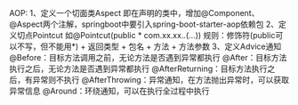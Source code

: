 AOP:
1、定义一个切面类Aspect
即在声明的类中，增加@Component、@Aspect两个注解，springboot中要引入spring-boot-starter-aop依赖包
2、定义切点Pointcut
如@Pointcut(public * com.xx.xx.*.*(...))
规则：修饰符(public可以不写，但不能用*) + 返回类型 + 包名 + 方法 + 方法参数
3、定义Advice通知
@Before：目标方法调用之前，无论方法是否遇到异常都执行
@After：目标方法执行之后，无论方法是否遇到异常都执行
@AfterReturning：目标方法执行之后，有异常则不执行
@AfterThrowing：异常通知，在方法抛出异常时，可以获取异常信息
@Around：环绕通知，可以在执行全过程中执行